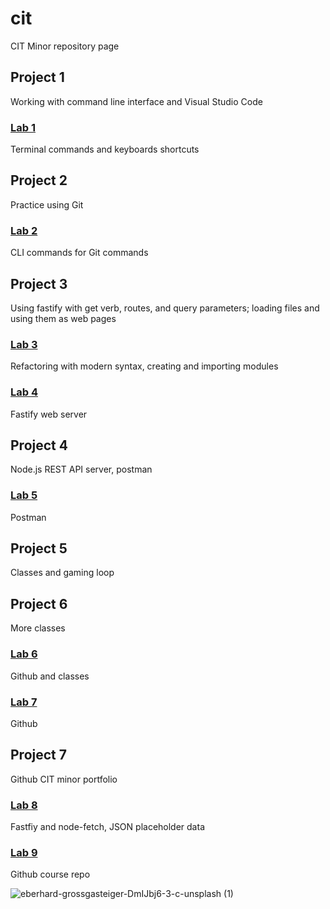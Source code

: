 # cit
CIT Minor repository page
## Project 1
Working with command line interface and Visual Studio Code
### [Lab 1](https://github.com/colvinbmc/cit281-lab1.git)
Terminal commands and keyboards shortcuts
## Project 2
Practice using Git
### [Lab 2](https://github.com/colvinbmc/cit281-lab2.git)
CLI commands for Git commands
## Project 3 
Using fastify with get verb, routes, and query parameters; loading files and using them as web pages
### [Lab 3](https://github.com/colvinbmc/cit281-lab3.git)
Refactoring with modern syntax, creating and importing modules
### [Lab 4](https://github.com/colvinbmc/cit281-lab4.git)
Fastify web server
## Project 4
Node.js REST API server, postman
### [Lab 5](https://github.com/colvinbmc/cit281-lab5.git)
Postman
## Project 5
Classes and gaming loop
## Project 6
More classes 
### [Lab 6](https://github.com/colvinbmc/cit281-lab6.git)
Github and classes
### [Lab 7](https://github.com/colvinbmc/cit281-lab7.git)
Github
## Project 7
Github CIT minor portfolio
### [Lab 8](https://github.com/colvinbmc/cit281-lab8.git)
Fastfiy and node-fetch, JSON placeholder data
### [Lab 9](https://github.com/colvinbmc/cit281-lab9.git)
Github course repo

![eberhard-grossgasteiger-DmIJbj6-3-c-unsplash (1)](https://user-images.githubusercontent.com/84438582/120871502-a3bc1500-c550-11eb-85a5-37c7eedd9c92.jpg)
